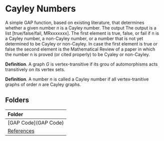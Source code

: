 <h1><b>Cayley Numbers</b></h1>

A simple GAP function, based on existing literature, that determines whether a given number $n$ is a Cayley number. The output The output is a list [true/false/fail, MRxxxxxxx]. The first element is true, false, or fail if n is a Cayley number, a non-Cayley number, or a number that is not yet determined to be Cayley or non-Cayley. In case the first element is true or false the second element is the 
Mathematical Review of a paper in which the number n is proved (or cited properly) to be Cyaley or non-Cayley.

<b>Definition</b>. A graph $G$ is vertex-transitive if its grou of automorphisms acts transitively on its vertex sets.<br>

<b>Definition</b>. A number $n$ is called a Cayley number if all vertex-tranitive graphs of order $n$ are Cayley graphs.

## Folders
| Folder       |
|:--------------|
| [GAP Code](GAP Code)   |
| [References](References) |
